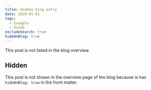 ```yaml
---
title: Hidden blog entry
date: 2020-01-01
tags:
  - Example
  - Guide
excludeSearch: true
hideOnBlog: true
---
```


This post is not listed in the blog overview.
<!--more-->

## Hidden

This post is not shown in the overview page of the blog because is has `hideOnBlog: true` in the front matter.
